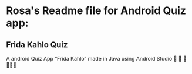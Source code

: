 # Rosa's Readme file for Android Quiz app:

## Frida Kahlo Quiz

A android Quiz App “Frida Kahlo” made in Java using Android Studio 🤔 🧠 🎨 👩🏽‍🎨 

